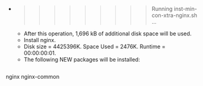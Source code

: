 * >>>>>>>>> Running inst-min-con-xtra-nginx.sh ...
  * After this operation, 1,696 kB of additional disk space will be used.
  * Install nginx.
  * Disk size = 4425396K. Space Used = 2476K. Runtime = 00:00:00:01.
  * The following NEW packages will be installed:
  ```bash
nginx nginx-common
  ```
